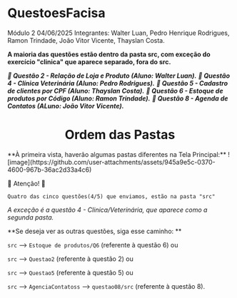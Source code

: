 ﻿# QuestoesFacisa
 Módulo 2 04/06/2025
 Integrantes: Walter Luan, Pedro Henrique Rodrigues, Ramon Trindade, João Vitor Vicente, Thayslan Costa.


**A maioria das questões estão dentro da pasta src, com exceção do exercício "clinica" que aparece separado, fora do src.**



***📍 Questão 2 -  Relação de Loja e Produto (Aluno: Walter Luan).***
***📍 Questão 4 - Clínica Veterinária (Aluno: Pedro Rodrigues).***
***📍 Questão 5 - Cadastro de clientes por CPF (Aluno: Thayslan Costa).***
***📍 Questão 6 - Estoque de produtos por Código (Aluno: Ramon Trindade).***
***📍 Questão 8 - Agenda de Contatos (ALuno: João Vitor Vicente).***


<h1 align="center"> Ordem das Pastas </h1>
**À primeira vista, haverão algumas pastas diferentes na Tela Principal:**
![image](https://github.com/user-attachments/assets/945a9e5c-0370-4600-967b-36ac2d33a4c6)


:construction: Atenção! :construction:

`Quatro das cinco questões(4/5) que enviamos, estão na pasta "src"`


*A exceção é a questão 4 - Clinica/Veterinária, que aparece como a segunda pasta.*

**Se deseja ver as outras questões, siga esse caminho: **


`src` --> `Estoque de produtos/Q6` (referente à questão 6) ou


`src` --> `Questao2` (referente à questão 2) ou


`src` --> `Questao5` (referente à questão 5) ou


`src` --> `AgenciaContatoss` --> `questao08/src` (referente à questão 8).
